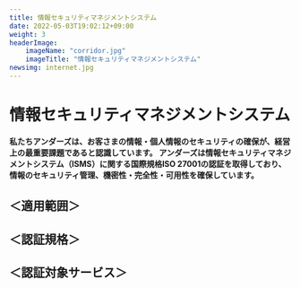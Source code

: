 ```yaml
---
title: 情報セキュリティマネジメントシステム
date: 2022-05-03T19:02:12+09:00
weight: 3
headerImage:
    imageName: "corridor.jpg"
    imageTitle: "情報セキュリティマネジメントシステム"
newsimg: internet.jpg
---
```


# 情報セキュリティマネジメントシステム

**私たちアンダーズは、お客さまの情報・個人情報のセキュリティの確保が、経営上の最重要課題であると認識しています。 アンダーズは情報セキュリティマネジメントシステム（ISMS）に関する国際規格ISO 27001の認証を取得しており、情報のセキュリティ管理、機密性・完全性・可用性を確保しています。**

## ＜適用範囲＞

## ＜認証規格＞

## ＜認証対象サービス＞
